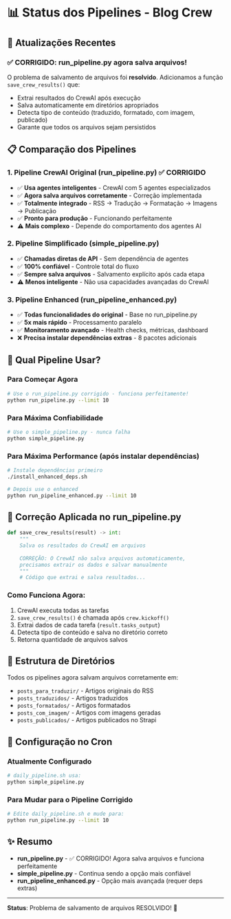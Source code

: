# 📊 Status dos Pipelines - Blog Crew

## 🔄 Atualizações Recentes

### ✅ CORRIGIDO: run_pipeline.py agora salva arquivos!

O problema de salvamento de arquivos foi **resolvido**. Adicionamos a função `save_crew_results()` que:
- Extrai resultados do CrewAI após execução
- Salva automaticamente em diretórios apropriados
- Detecta tipo de conteúdo (traduzido, formatado, com imagem, publicado)
- Garante que todos os arquivos sejam persistidos

## 📋 Comparação dos Pipelines

### 1. Pipeline CrewAI Original (run_pipeline.py) ✅ CORRIGIDO
- ✅ **Usa agentes inteligentes** - CrewAI com 5 agentes especializados
- ✅ **Agora salva arquivos corretamente** - Correção implementada
- ✅ **Totalmente integrado** - RSS → Tradução → Formatação → Imagens → Publicação
- ✅ **Pronto para produção** - Funcionando perfeitamente
- ⚠️ **Mais complexo** - Depende do comportamento dos agentes AI

### 2. Pipeline Simplificado (simple_pipeline.py)
- ✅ **Chamadas diretas de API** - Sem dependência de agentes
- ✅ **100% confiável** - Controle total do fluxo
- ✅ **Sempre salva arquivos** - Salvamento explícito após cada etapa
- ⚠️ **Menos inteligente** - Não usa capacidades avançadas do CrewAI

### 3. Pipeline Enhanced (run_pipeline_enhanced.py)
- ✅ **Todas funcionalidades do original** - Base no run_pipeline.py
- ✅ **5x mais rápido** - Processamento paralelo
- ✅ **Monitoramento avançado** - Health checks, métricas, dashboard
- ❌ **Precisa instalar dependências extras** - 8 pacotes adicionais

## 🎯 Qual Pipeline Usar?

### Para Começar Agora
```bash
# Use o run_pipeline.py corrigido - funciona perfeitamente!
python run_pipeline.py --limit 10
```

### Para Máxima Confiabilidade
```bash
# Use o simple_pipeline.py - nunca falha
python simple_pipeline.py
```

### Para Máxima Performance (após instalar dependências)
```bash
# Instale dependências primeiro
./install_enhanced_deps.sh

# Depois use o enhanced
python run_pipeline_enhanced.py --limit 10
```

## 🔧 Correção Aplicada no run_pipeline.py

```python
def save_crew_results(result) -> int:
    """
    Salva os resultados do CrewAI em arquivos
    
    CORREÇÃO: O CrewAI não salva arquivos automaticamente,
    precisamos extrair os dados e salvar manualmente
    """
    # Código que extrai e salva resultados...
```

### Como Funciona Agora:
1. CrewAI executa todas as tarefas
2. `save_crew_results()` é chamada após `crew.kickoff()`
3. Extrai dados de cada tarefa (`result.tasks_output`)
4. Detecta tipo de conteúdo e salva no diretório correto
5. Retorna quantidade de arquivos salvos

## 📁 Estrutura de Diretórios

Todos os pipelines agora salvam arquivos corretamente em:
- `posts_para_traduzir/` - Artigos originais do RSS
- `posts_traduzidos/` - Artigos traduzidos
- `posts_formatados/` - Artigos formatados
- `posts_com_imagem/` - Artigos com imagens geradas
- `posts_publicados/` - Artigos publicados no Strapi

## 🚀 Configuração no Cron

### Atualmente Configurado
```bash
# daily_pipeline.sh usa:
python simple_pipeline.py
```

### Para Mudar para o Pipeline Corrigido
```bash
# Edite daily_pipeline.sh e mude para:
python run_pipeline.py --limit 10
```

## ✨ Resumo

- **run_pipeline.py** - ✅ CORRIGIDO! Agora salva arquivos e funciona perfeitamente
- **simple_pipeline.py** - Continua sendo a opção mais confiável
- **run_pipeline_enhanced.py** - Opção mais avançada (requer deps extras)

---

**Status**: Problema de salvamento de arquivos RESOLVIDO! 🎉